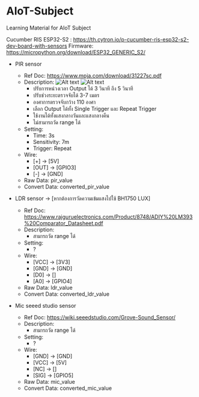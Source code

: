 # AIoT-Subject
Learning Material for AIoT Subject

Cucumber RIS ESP32-S2 : https://th.cytron.io/p-cucumber-ris-esp32-s2-dev-board-with-sensors
Firmware: https://micropython.org/download/ESP32_GENERIC_S2/

- PIR sensor
  - Ref Doc: https://www.mpja.com/download/31227sc.pdf
  - Description:
    ![Alt text](assets/images/PIR1.png?raw=true "PIR1")
    ![Alt text](assets/images/PIR2.png?raw=true "PIR2")
    - ปรับการหน่วงเวลา Output ได้ 3 วินาที ถึง 5 วินาที
    - ปรับช่วงระยะตรวจจับได้ 3-7 เมตร
    - องศาการตรวจจับกว้าง 110 องศา
    - เลือก Output ได้ทั้ง Single Trigger และ Repeat Trigger
    - ใช้งานได้ทั้งแสงกลางวันและแสงกลางคืน
    - ไม่สามารถวัด range ได้
  - Setting:
    - Time: 3s
    - Sensitivity: 7m
    - Trigger: Repeat
  - Wire:
      - [+] -> [5V]
      - [OUT] -> [GPIO3]
      - [-] -> [GND]
  - Raw Data: pir_value
  - Convert Data: converted_pir_value
    
- LDR sensor -> [หากต้องการวัดความเข้มแสงไปใช้ BH1750 LUX]
  - Ref Doc: https://www.rajguruelectronics.com/Product/8748/ADIY%20LM393%20Comparator_Datasheet.pdf
  - Description:
    - สามารถวัด range ได้
  - Setting:
    - ?
  - Wire:
      - [VCC] -> [3V3]
      - [GND] -> [GND]
      - [D0] -> []
      - [A0] -> [GPIO4]
  - Raw Data: ldr_value
  - Convert Data: converted_ldr_value

- Mic seeed studio sensor
  - Ref Doc: https://wiki.seeedstudio.com/Grove-Sound_Sensor/
  - Description:
    - สามารถวัด range ได้
  - Setting:
    - ?
  - Wire:
      - [GND] -> [GND]
      - [VCC] -> [5V]
      - [NC] -> []
      - [SIG] -> [GPIO5]
  - Raw Data: mic_value
  - Convert Data: converted_mic_value
